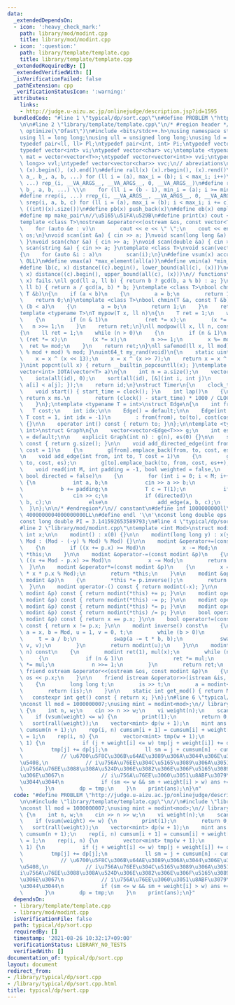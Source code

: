 ```yaml
---
data:
  _extendedDependsOn:
  - icon: ':heavy_check_mark:'
    path: library/mod/modint.cpp
    title: library/mod/modint.cpp
  - icon: ':question:'
    path: library/template/template.cpp
    title: library/template/template.cpp
  _extendedRequiredBy: []
  _extendedVerifiedWith: []
  _isVerificationFailed: false
  _pathExtension: cpp
  _verificationStatusIcon: ':warning:'
  attributes:
    links:
    - http://judge.u-aizu.ac.jp/onlinejudge/description.jsp?id=1595
  bundledCode: "#line 1 \"typical/dp/sort.cpp\"\n#define PROBLEM \"http://judge.u-aizu.ac.jp/onlinejudge/description.jsp?id=1595\"\
    \n\n#line 2 \"library/template/template.cpp\"\n/* #region header */\n#pragma GCC\
    \ optimize(\"Ofast\")\n#include <bits/stdc++.h>\nusing namespace std;\n// types\n\
    using ll = long long;\nusing ull = unsigned long long;\nusing ld = long double;\n\
    typedef pair<ll, ll> Pl;\ntypedef pair<int, int> Pi;\ntypedef vector<ll> vl;\n\
    typedef vector<int> vi;\ntypedef vector<char> vc;\ntemplate <typename T>\nusing\
    \ mat = vector<vector<T>>;\ntypedef vector<vector<int>> vvi;\ntypedef vector<vector<long\
    \ long>> vvl;\ntypedef vector<vector<char>> vvc;\n// abreviations\n#define all(x)\
    \ (x).begin(), (x).end()\n#define rall(x) (x).rbegin(), (x).rend()\n#define rep_(i,\
    \ a_, b_, a, b, ...) for (ll i = (a), max_i = (b); i < max_i; i++)\n#define rep(i,\
    \ ...) rep_(i, __VA_ARGS__, __VA_ARGS__, 0, __VA_ARGS__)\n#define rrep_(i, a_,\
    \ b_, a, b, ...) \\\n    for (ll i = (b - 1), min_i = (a); i >= min_i; i--)\n\
    #define rrep(i, ...) rrep_(i, __VA_ARGS__, __VA_ARGS__, 0, __VA_ARGS__)\n#define\
    \ srep(i, a, b, c) for (ll i = (a), max_i = (b); i < max_i; i += c)\n#define SZ(x)\
    \ ((int)(x).size())\n#define pb(x) push_back(x)\n#define eb(x) emplace_back(x)\n\
    #define mp make_pair\n//\u5165\u51FA\u529B\n#define print(x) cout << x << endl\n\
    template <class T>\nostream &operator<<(ostream &os, const vector<T> &v)\n{\n\
    \    for (auto &e : v)\n        cout << e << \" \";\n    cout << endl;\n    return\
    \ os;\n}\nvoid scan(int &a) { cin >> a; }\nvoid scan(long long &a) { cin >> a;\
    \ }\nvoid scan(char &a) { cin >> a; }\nvoid scan(double &a) { cin >> a; }\nvoid\
    \ scan(string &a) { cin >> a; }\ntemplate <class T>\nvoid scan(vector<T> &a)\n\
    {\n    for (auto &i : a)\n        scan(i);\n}\n#define vsum(x) accumulate(all(x),\
    \ 0LL)\n#define vmax(a) *max_element(all(a))\n#define vmin(a) *min_element(all(a))\n\
    #define lb(c, x) distance((c).begin(), lower_bound(all(c), (x)))\n#define ub(c,\
    \ x) distance((c).begin(), upper_bound(all(c), (x)))\n// functions\n// gcd(0,\
    \ x) fails.\nll gcd(ll a, ll b) { return b ? gcd(b, a % b) : a; }\nll lcm(ll a,\
    \ ll b) { return a / gcd(a, b) * b; }\ntemplate <class T>\nbool chmax(T &a, const\
    \ T &b)\n{\n    if (a < b)\n    {\n        a = b;\n        return 1;\n    }\n\
    \    return 0;\n}\ntemplate <class T>\nbool chmin(T &a, const T &b)\n{\n    if\
    \ (b < a)\n    {\n        a = b;\n        return 1;\n    }\n    return 0;\n}\n\
    template <typename T>\nT mypow(T x, ll n)\n{\n    T ret = 1;\n    while (n > 0)\n\
    \    {\n        if (n & 1)\n            (ret *= x);\n        (x *= x);\n     \
    \   n >>= 1;\n    }\n    return ret;\n}\nll modpow(ll x, ll n, const ll mod)\n\
    {\n    ll ret = 1;\n    while (n > 0)\n    {\n        if (n & 1)\n           \
    \ (ret *= x);\n        (x *= x);\n        n >>= 1;\n        x %= mod;\n      \
    \  ret %= mod;\n    }\n    return ret;\n}\nll safemod(ll x, ll mod) { return (x\
    \ % mod + mod) % mod; }\nuint64_t my_rand(void)\n{\n    static uint64_t x = 88172645463325252ULL;\n\
    \    x = x ^ (x << 13);\n    x = x ^ (x >> 7);\n    return x = x ^ (x << 17);\n\
    }\nint popcnt(ull x) { return __builtin_popcountll(x); }\ntemplate <typename T>\n\
    vector<int> IOTA(vector<T> a)\n{\n    int n = a.size();\n    vector<int> id(n);\n\
    \    iota(all(id), 0);\n    sort(all(id), [&](int i, int j)\n         { return\
    \ a[i] < a[j]; });\n    return id;\n}\nstruct Timer\n{\n    clock_t start_time;\n\
    \    void start() { start_time = clock(); }\n    int lap()\n    {\n        //\
    \ return x ms.\n        return (clock() - start_time) * 1000 / CLOCKS_PER_SEC;\n\
    \    }\n};\ntemplate <typename T = int>\nstruct Edge\n{\n    int from, to;\n \
    \   T cost;\n    int idx;\n\n    Edge() = default;\n\n    Edge(int from, int to,\
    \ T cost = 1, int idx = -1)\n        : from(from), to(to), cost(cost), idx(idx)\
    \ {}\n\n    operator int() const { return to; }\n};\n\ntemplate <typename T =\
    \ int>\nstruct Graph\n{\n    vector<vector<Edge<T>>> g;\n    int es;\n\n    Graph()\
    \ = default;\n\n    explicit Graph(int n) : g(n), es(0) {}\n\n    size_t size()\
    \ const { return g.size(); }\n\n    void add_directed_edge(int from, int to, T\
    \ cost = 1)\n    {\n        g[from].emplace_back(from, to, cost, es++);\n    }\n\
    \n    void add_edge(int from, int to, T cost = 1)\n    {\n        g[from].emplace_back(from,\
    \ to, cost, es);\n        g[to].emplace_back(to, from, cost, es++);\n    }\n\n\
    \    void read(int M, int padding = -1, bool weighted = false,\n             \
    \ bool directed = false)\n    {\n        for (int i = 0; i < M; i++)\n       \
    \ {\n            int a, b;\n            cin >> a >> b;\n            a += padding;\n\
    \            b += padding;\n            T c = T(1);\n            if (weighted)\n\
    \                cin >> c;\n            if (directed)\n                add_directed_edge(a,\
    \ b, c);\n            else\n                add_edge(a, b, c);\n        }\n  \
    \  }\n};\n\n/* #endregion*/\n// constant\n#define inf 1000000000ll\n#define INF\
    \ 4000000004000000000LL\n#define endl '\\n'\nconst long double eps = 0.000000000000001;\n\
    const long double PI = 3.141592653589793;\n#line 4 \"typical/dp/sort.cpp\"\n//\n\
    #line 2 \"library/mod/modint.cpp\"\ntemplate <int Mod>\nstruct modint\n{\n   \
    \ int x;\n\n    modint() : x(0) {}\n\n    modint(long long y) : x(y >= 0 ? y %\
    \ Mod : (Mod - (-y) % Mod) % Mod) {}\n\n    modint &operator+=(const modint &p)\n\
    \    {\n        if ((x += p.x) >= Mod)\n            x -= Mod;\n        return\
    \ *this;\n    }\n\n    modint &operator-=(const modint &p)\n    {\n        if\
    \ ((x += Mod - p.x) >= Mod)\n            x -= Mod;\n        return *this;\n  \
    \  }\n\n    modint &operator*=(const modint &p)\n    {\n        x = (int)(1LL\
    \ * x * p.x % Mod);\n        return *this;\n    }\n\n    modint &operator/=(const\
    \ modint &p)\n    {\n        *this *= p.inverse();\n        return *this;\n  \
    \  }\n\n    modint operator-() const { return modint(-x); }\n\n    modint operator+(const\
    \ modint &p) const { return modint(*this) += p; }\n\n    modint operator-(const\
    \ modint &p) const { return modint(*this) -= p; }\n\n    modint operator*(const\
    \ modint &p) const { return modint(*this) *= p; }\n\n    modint operator/(const\
    \ modint &p) const { return modint(*this) /= p; }\n\n    bool operator==(const\
    \ modint &p) const { return x == p.x; }\n\n    bool operator!=(const modint &p)\
    \ const { return x != p.x; }\n\n    modint inverse() const\n    {\n        int\
    \ a = x, b = Mod, u = 1, v = 0, t;\n        while (b > 0)\n        {\n       \
    \     t = a / b;\n            swap(a -= t * b, b);\n            swap(u -= t *\
    \ v, v);\n        }\n        return modint(u);\n    }\n\n    modint pow(int64_t\
    \ n) const\n    {\n        modint ret(1), mul(x);\n        while (n > 0)\n   \
    \     {\n            if (n & 1)\n                ret *= mul;\n            mul\
    \ *= mul;\n            n >>= 1;\n        }\n        return ret;\n    }\n\n   \
    \ friend ostream &operator<<(ostream &os, const modint &p)\n    {\n        return\
    \ os << p.x;\n    }\n\n    friend istream &operator>>(istream &is, modint &a)\n\
    \    {\n        long long t;\n        is >> t;\n        a = modint<Mod>(t);\n\
    \        return (is);\n    }\n\n    static int get_mod() { return Mod; }\n\n \
    \   constexpr int get() const { return x; }\n};\n#line 6 \"typical/dp/sort.cpp\"\
    \nconst ll mod = 1000000007;\nusing mint = modint<mod>;\n// library\nint main()\
    \ {\n    int n, w;\n    cin >> n >> w;\n    vi weight(n);\n    scan(weight);\n\
    \    if (vsum(weight) <= w) {\n        print(1);\n        return 0;\n    }\n \
    \   sort(rall(weight));\n    vector<mint> dp(w + 1);\n    mint ans = 0;\n    vl\
    \ cumsum(n + 1);\n    rep(i, n) cumsum[i + 1] = cumsum[i] + weight[i];\n    dp[0]\
    \ = 1;\n    rep(i, n) {\n        vector<mint> tmp(w + 1);\n        rep(j, w +\
    \ 1) {\n            if (j + weight[i] <= w) tmp[j + weight[i]] += dp[j];\n   \
    \         tmp[j] += dp[j];\n            ll sm = j + cumsum[n] - cumsum[i + 1];\n\
    \            // \u6700\u5F8C\u306B\u64AE\u3089\u306A\u3044\u306E\u304Ci\u306E\u5834\
    \u5408,\n            // i\u756A\u76EE\u304C\u5165\u3089\u306A\u3051\u308C\u3070\
    i\u756A\u76EE\u3088\u308A\u524D\u306E\u3082\u306E\u306F\u5165\u3089\u306A\u3044\
    \u306E\u3067\n            // i\u756A\u76EE\u3060\u3051\u8ABF\u3079\u308C\u3070\
    \u3044\u3044\n            if (sm <= w && sm + weight[i] > w) ans += dp[j];\n \
    \       }\n        dp = tmp;\n    }\n    print(ans);\n}\n"
  code: "#define PROBLEM \"http://judge.u-aizu.ac.jp/onlinejudge/description.jsp?id=1595\"\
    \n\n#include \"library/template/template.cpp\"\n//\n#include \"library/mod/modint.cpp\"\
    \nconst ll mod = 1000000007;\nusing mint = modint<mod>;\n// library\nint main()\
    \ {\n    int n, w;\n    cin >> n >> w;\n    vi weight(n);\n    scan(weight);\n\
    \    if (vsum(weight) <= w) {\n        print(1);\n        return 0;\n    }\n \
    \   sort(rall(weight));\n    vector<mint> dp(w + 1);\n    mint ans = 0;\n    vl\
    \ cumsum(n + 1);\n    rep(i, n) cumsum[i + 1] = cumsum[i] + weight[i];\n    dp[0]\
    \ = 1;\n    rep(i, n) {\n        vector<mint> tmp(w + 1);\n        rep(j, w +\
    \ 1) {\n            if (j + weight[i] <= w) tmp[j + weight[i]] += dp[j];\n   \
    \         tmp[j] += dp[j];\n            ll sm = j + cumsum[n] - cumsum[i + 1];\n\
    \            // \u6700\u5F8C\u306B\u64AE\u3089\u306A\u3044\u306E\u304Ci\u306E\u5834\
    \u5408,\n            // i\u756A\u76EE\u304C\u5165\u3089\u306A\u3051\u308C\u3070\
    i\u756A\u76EE\u3088\u308A\u524D\u306E\u3082\u306E\u306F\u5165\u3089\u306A\u3044\
    \u306E\u3067\n            // i\u756A\u76EE\u3060\u3051\u8ABF\u3079\u308C\u3070\
    \u3044\u3044\n            if (sm <= w && sm + weight[i] > w) ans += dp[j];\n \
    \       }\n        dp = tmp;\n    }\n    print(ans);\n}"
  dependsOn:
  - library/template/template.cpp
  - library/mod/modint.cpp
  isVerificationFile: false
  path: typical/dp/sort.cpp
  requiredBy: []
  timestamp: '2021-08-26 10:32:17+09:00'
  verificationStatus: LIBRARY_NO_TESTS
  verifiedWith: []
documentation_of: typical/dp/sort.cpp
layout: document
redirect_from:
- /library/typical/dp/sort.cpp
- /library/typical/dp/sort.cpp.html
title: typical/dp/sort.cpp
---
```

